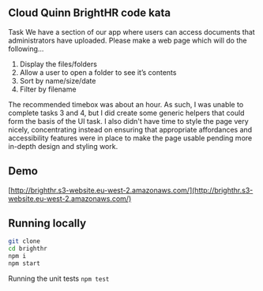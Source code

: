 ## Cloud Quinn BrightHR code kata

Task
We have a section of our app where users can access documents that administrators have uploaded. Please make a web page which will do the following...
1. Display the files/folders
2. Allow a user to open a folder to see it’s contents
3. Sort by name/size/date
4. Filter by filename

The recommended timebox was about an hour. As such, I was unable to complete tasks 3 and 4, but I did create some generic helpers that could form the basis of the UI task. I also didn't have time to style the page very nicely, concentrating instead on ensuring that appropriate affordances and accessibility features were in place to make the page usable pending more in-depth design and styling work.

## Demo

[http://brighthr.s3-website.eu-west-2.amazonaws.com/](http://brighthr.s3-website.eu-west-2.amazonaws.com/)

## Running locally

```bash
git clone 
cd brighthr
npm i
npm start
```

Running the unit tests
```npm test```